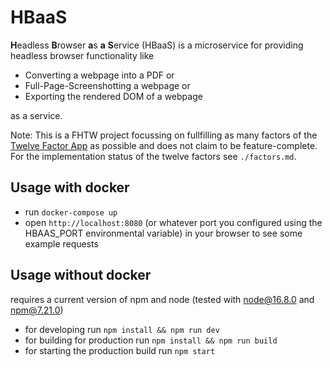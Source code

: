 # HBaaS
**H**eadless **B**rowser **a**s **a** **S**ervice (HBaaS) is a microservice for providing headless browser functionality like
- Converting a webpage into a PDF or 
- Full-Page-Screenshotting a webpage or
- Exporting the rendered DOM of a webpage

as a service.


Note: This is a FHTW project focussing on fullfilling as many factors of the [Twelve Factor App](https://12factor.net/) as possible and does not claim to be feature-complete. For the implementation status of the twelve factors see `./factors.md`.


## Usage with docker
- run `docker-compose up`
- open `http://localhost:8080` (or whatever port you configured using the HBAAS_PORT environmental variable) in your browser to see some example requests

## Usage without docker
requires a current version of npm and node (tested with node@16.8.0 and npm@7.21.0)
- for developing run `npm install && npm run dev`
- for building for production run `npm install && npm run build`
- for starting the production build run `npm start`


